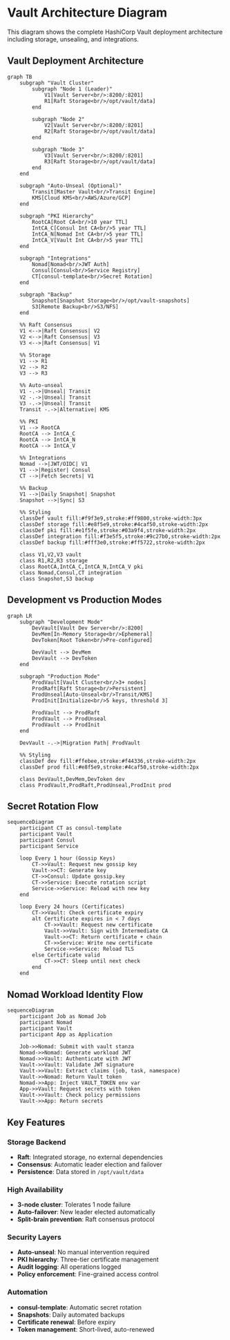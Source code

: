 # Vault Architecture Diagram

This diagram shows the complete HashiCorp Vault deployment architecture including storage, unsealing, and integrations.

## Vault Deployment Architecture

```mermaid
graph TB
    subgraph "Vault Cluster"
        subgraph "Node 1 (Leader)"
            V1[Vault Server<br/>:8200/:8201]
            R1[Raft Storage<br/>/opt/vault/data]
        end

        subgraph "Node 2"
            V2[Vault Server<br/>:8200/:8201]
            R2[Raft Storage<br/>/opt/vault/data]
        end

        subgraph "Node 3"
            V3[Vault Server<br/>:8200/:8201]
            R3[Raft Storage<br/>/opt/vault/data]
        end
    end

    subgraph "Auto-Unseal (Optional)"
        Transit[Master Vault<br/>Transit Engine]
        KMS[Cloud KMS<br/>AWS/Azure/GCP]
    end

    subgraph "PKI Hierarchy"
        RootCA[Root CA<br/>10 year TTL]
        IntCA_C[Consul Int CA<br/>5 year TTL]
        IntCA_N[Nomad Int CA<br/>5 year TTL]
        IntCA_V[Vault Int CA<br/>5 year TTL]
    end

    subgraph "Integrations"
        Nomad[Nomad<br/>JWT Auth]
        Consul[Consul<br/>Service Registry]
        CT[consul-template<br/>Secret Rotation]
    end

    subgraph "Backup"
        Snapshot[Snapshot Storage<br/>/opt/vault-snapshots]
        S3[Remote Backup<br/>S3/NFS]
    end

    %% Raft Consensus
    V1 <-->|Raft Consensus| V2
    V2 <-->|Raft Consensus| V3
    V3 <-->|Raft Consensus| V1

    %% Storage
    V1 --> R1
    V2 --> R2
    V3 --> R3

    %% Auto-unseal
    V1 -.->|Unseal| Transit
    V2 -.->|Unseal| Transit
    V3 -.->|Unseal| Transit
    Transit -.->|Alternative| KMS

    %% PKI
    V1 --> RootCA
    RootCA --> IntCA_C
    RootCA --> IntCA_N
    RootCA --> IntCA_V

    %% Integrations
    Nomad -->|JWT/OIDC| V1
    V1 -->|Register| Consul
    CT -->|Fetch Secrets| V1

    %% Backup
    V1 -->|Daily Snapshot| Snapshot
    Snapshot -->|Sync| S3

    %% Styling
    classDef vault fill:#f9f3e9,stroke:#ff9800,stroke-width:3px
    classDef storage fill:#e8f5e9,stroke:#4caf50,stroke-width:2px
    classDef pki fill:#e1f5fe,stroke:#03a9f4,stroke-width:2px
    classDef integration fill:#f3e5f5,stroke:#9c27b0,stroke-width:2px
    classDef backup fill:#fff3e0,stroke:#ff5722,stroke-width:2px

    class V1,V2,V3 vault
    class R1,R2,R3 storage
    class RootCA,IntCA_C,IntCA_N,IntCA_V pki
    class Nomad,Consul,CT integration
    class Snapshot,S3 backup
```

## Development vs Production Modes

```mermaid
graph LR
    subgraph "Development Mode"
        DevVault[Vault Dev Server<br/>:8200]
        DevMem[In-Memory Storage<br/>Ephemeral]
        DevToken[Root Token<br/>Pre-configured]

        DevVault --> DevMem
        DevVault --> DevToken
    end

    subgraph "Production Mode"
        ProdVault[Vault Cluster<br/>3+ nodes]
        ProdRaft[Raft Storage<br/>Persistent]
        ProdUnseal[Auto-Unseal<br/>Transit/KMS]
        ProdInit[Initialize<br/>5 keys, threshold 3]

        ProdVault --> ProdRaft
        ProdVault --> ProdUnseal
        ProdVault --> ProdInit
    end

    DevVault -.->|Migration Path| ProdVault

    %% Styling
    classDef dev fill:#ffebee,stroke:#f44336,stroke-width:2px
    classDef prod fill:#e8f5e9,stroke:#4caf50,stroke-width:2px

    class DevVault,DevMem,DevToken dev
    class ProdVault,ProdRaft,ProdUnseal,ProdInit prod
```

## Secret Rotation Flow

```mermaid
sequenceDiagram
    participant CT as consul-template
    participant Vault
    participant Consul
    participant Service

    loop Every 1 hour (Gossip Keys)
        CT->>Vault: Request new gossip key
        Vault->>CT: Generate key
        CT->>Consul: Update gossip.key
        CT->>Service: Execute rotation script
        Service->>Service: Reload with new key
    end

    loop Every 24 hours (Certificates)
        CT->>Vault: Check certificate expiry
        alt Certificate expires in < 7 days
            CT->>Vault: Request new certificate
            Vault->>Vault: Sign with Intermediate CA
            Vault->>CT: Return certificate + chain
            CT->>Service: Write new certificate
            Service->>Service: Reload TLS
        else Certificate valid
            CT->>CT: Sleep until next check
        end
    end
```

## Nomad Workload Identity Flow

```mermaid
sequenceDiagram
    participant Job as Nomad Job
    participant Nomad
    participant Vault
    participant App as Application

    Job->>Nomad: Submit with vault stanza
    Nomad->>Nomad: Generate workload JWT
    Nomad->>Vault: Authenticate with JWT
    Vault->>Vault: Validate JWT signature
    Vault->>Vault: Extract claims (job, task, namespace)
    Vault->>Nomad: Return Vault token
    Nomad->>App: Inject VAULT_TOKEN env var
    App->>Vault: Request secrets with token
    Vault->>Vault: Check policy permissions
    Vault->>App: Return secrets
```

## Key Features

### Storage Backend

- **Raft**: Integrated storage, no external dependencies
- **Consensus**: Automatic leader election and failover
- **Persistence**: Data stored in `/opt/vault/data`

### High Availability

- **3-node cluster**: Tolerates 1 node failure
- **Auto-failover**: New leader elected automatically
- **Split-brain prevention**: Raft consensus protocol

### Security Layers

- **Auto-unseal**: No manual intervention required
- **PKI hierarchy**: Three-tier certificate management
- **Audit logging**: All operations logged
- **Policy enforcement**: Fine-grained access control

### Automation

- **consul-template**: Automatic secret rotation
- **Snapshots**: Daily automated backups
- **Certificate renewal**: Before expiry
- **Token management**: Short-lived, auto-renewed
